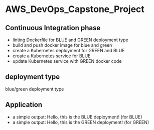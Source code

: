 # AWS_DevOps_Capstone_Project


## Continuous Integration phase
 - linting Dockerfile for BLUE and GREEN deployment type
 - build and push docker image for blue and green 
 - create a Kubernetes deployment for GREEN and BLUE
 - create a Kubernetes service for BLUE
 - update Kubernetes service with GREEN docker code


## deployment type
blue/green deployment type


## Application
 -  a simple output: Hello, this is the BLUE deployment!  (for BLUE)
 -  a simple output: Hello, this is the GREEN deployment!  (for GREEN)

